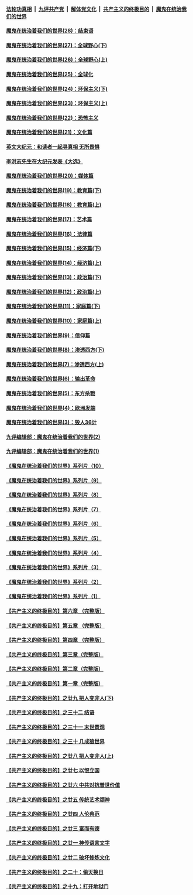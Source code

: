 ####  [法轮功真相](../../../../basic/blob/master/README.md?t=02220531) &nbsp;|&nbsp; [九评共产党](../../../../9ping.md/blob/master/README.md?t=02220531) &nbsp;|&nbsp; [解体党文化](../../../../jtdwh.md/blob/master/README.md?t=02220531)  &nbsp;|&nbsp; [共产主义的终极目的](../../../../gczydzjmd.md/blob/master/README.md?t=02220531) &nbsp;|&nbsp; [魔鬼在统治我们的世界](../../../../mgztzwmdsj.md/blob/master/README.md?t=02220531) 

#### [魔鬼在统治着我们的世界(28)：结束语](../pages/nsc422/n10936246.md?t=02220531) 

#### [魔鬼在统治着我们的世界(27)：全球野心(下)](../pages/nsc422/n10928319.md?t=02220531) 

#### [魔鬼在统治着我们的世界(26)：全球野心(上)](../pages/nsc422/n10900318.md?t=02220531) 

#### [魔鬼在统治着我们的世界(25)：全球化](../pages/nsc422/n10788205.md?t=02220531) 

#### [魔鬼在统治着我们的世界(24)：环保主义(下)](../pages/nsc422/n10695307.md?t=02220531) 

#### [魔鬼在统治着我们的世界(23)：环保主义(上)](../pages/nsc422/n10688613.md?t=02220531) 

#### [魔鬼在统治着我们的世界(22)：恐怖主义](../pages/nsc422/n10614727.md?t=02220531) 

#### [魔鬼在统治着我们的世界(21)：文化篇](../pages/nsc422/n10597706.md?t=02220531) 

#### [英文大纪元：和读者一起寻真相 无所畏惧](../pages/nsc422/n12542027.md?t=02220531) 

#### [李洪志先生在大纪元发表《大选》](../pages/nsc422/n12534746.md?t=02220531) 

#### [魔鬼在统治着我们的世界(20)：媒体篇](../pages/nsc422/n10586579.md?t=02220531) 

#### [魔鬼在统治着我们的世界(19)：教育篇(下)](../pages/nsc422/n10564808.md?t=02220531) 

#### [魔鬼在统治着我们的世界(18)：教育篇(上)](../pages/nsc422/n10526970.md?t=02220531) 

#### [魔鬼在统治着我们的世界(17)：艺术篇](../pages/nsc422/n10499093.md?t=02220531) 

#### [魔鬼在统治着我们的世界(16)：法律篇](../pages/nsc422/n10485969.md?t=02220531) 

#### [魔鬼在统治着我们的世界(15)：经济篇(下)](../pages/nsc422/n10469975.md?t=02220531) 

#### [魔鬼在统治着我们的世界(14)：经济篇(上)](../pages/nsc422/n10457370.md?t=02220531) 

#### [魔鬼在统治着我们的世界(13)：政治篇(下)](../pages/nsc422/n10448270.md?t=02220531) 

#### [魔鬼在统治着我们的世界(12)：政治篇(上)](../pages/nsc422/n10444576.md?t=02220531) 

#### [魔鬼在统治着我们的世界(11)：家庭篇(下)](../pages/nsc422/n10440961.md?t=02220531) 

#### [魔鬼在统治着我们的世界(10)：家庭篇(上)](../pages/nsc422/n10435448.md?t=02220531) 

#### [魔鬼在统治着我们的世界(9)：信仰篇](../pages/nsc422/n10432159.md?t=02220531) 

#### [魔鬼在统治着我们的世界(8)：渗透西方(下)](../pages/nsc422/n10429603.md?t=02220531) 

#### [魔鬼在统治着我们的世界(7)：渗透西方(上)](../pages/nsc422/n10426013.md?t=02220531) 

#### [魔鬼在统治着我们的世界(6)：输出革命](../pages/nsc422/n10421536.md?t=02220531) 

#### [魔鬼在统治着我们的世界(5)：东方杀戮](../pages/nsc422/n10417707.md?t=02220531) 

#### [魔鬼在统治着我们的世界(4)：欧洲发端](../pages/nsc422/n10414890.md?t=02220531) 

#### [魔鬼在统治着我们的世界(3)：毁人36计](../pages/nsc422/n10411583.md?t=02220531) 

#### [九评编辑部：魔鬼在统治着我们的世界(2)](../pages/nsc422/n10410036.md?t=02220531) 

#### [九评编辑部：魔鬼在统治着我们的世界(1)](../pages/nsc422/n10406825.md?t=02220531) 

#### [《魔鬼在统治着我们的世界》系列片（10）](../pages/nsc422/n12292670.md?t=02220531) 

#### [《魔鬼在统治着我们的世界》系列片（9）](../pages/nsc422/n12290859.md?t=02220531) 

#### [《魔鬼在统治着我们的世界》系列片（8）](../pages/nsc422/n12287445.md?t=02220531) 

#### [《魔鬼在统治着我们的世界》系列片（7）](../pages/nsc422/n12283425.md?t=02220531) 

#### [《魔鬼在统治着我们的世界》系列片（6）](../pages/nsc422/n12282314.md?t=02220531) 

#### [《魔鬼在统治着我们的世界》系列片（5）](../pages/nsc422/n12281419.md?t=02220531) 

#### [《魔鬼在统治着我们的世界》系列片（4）](../pages/nsc422/n12274024.md?t=02220531) 

#### [《魔鬼在统治着我们的世界》系列片（3）](../pages/nsc422/n12271322.md?t=02220531) 

#### [《魔鬼在统治着我们的世界》系列片（2）](../pages/nsc422/n12269049.md?t=02220531) 

#### [《魔鬼在统治着我们的世界》系列片（1）](../pages/nsc422/n12267575.md?t=02220531) 

#### [【共产主义的终极目的】第六章 （完整版）](../pages/nsc422/n11428913.md?t=02220531) 

#### [【共产主义的终极目的】第五章 （完整版）](../pages/nsc422/n11428912.md?t=02220531) 

#### [【共产主义的终极目的】第四章 （完整版）](../pages/nsc422/n11428907.md?t=02220531) 

#### [【共产主义的终极目的】第三章（完整版）](../pages/nsc422/n11428848.md?t=02220531) 

#### [【共产主义的终极目的】第二章（完整版）](../pages/nsc422/n11428831.md?t=02220531) 

#### [【共产主义的终极目的】第一章（完整版）](../pages/nsc422/n11417651.md?t=02220531) 

#### [【共产主义的终极目的】之廿九 把人变非人(下)](../pages/nsc422/n11344140.md?t=02220531) 

#### [【共产主义的终极目的】之三十二 结语](../pages/nsc422/n11360535.md?t=02220531) 

#### [【共产主义的终极目的】之三十一 末世景观](../pages/nsc422/n11351129.md?t=02220531) 

#### [【共产主义的终极目的】之三十 几成狼世界](../pages/nsc422/n11348280.md?t=02220531) 

#### [【共产主义的终极目的】之廿八 把人变非人(上)](../pages/nsc422/n11340492.md?t=02220531) 

#### [【共产主义的终极目的】之廿七 以恨立国](../pages/nsc422/n11336944.md?t=02220531) 

#### [【共产主义的终极目的】之廿六 中共对抗普世价值](../pages/nsc422/n11324785.md?t=02220531) 

#### [【共产主义的终极目的】之廿五 传统艺术颂神](../pages/nsc422/n11296396.md?t=02220531) 

#### [【共产主义的终极目的】之廿四 人伦典范](../pages/nsc422/n11296397.md?t=02220531) 

#### [【共产主义的终极目的】之廿三 富而有德](../pages/nsc422/n11283598.md?t=02220531) 

#### [【共产主义的终极目的】之廿一 神传语言文字](../pages/nsc422/n11263265.md?t=02220531) 

#### [【共产主义的终极目的】之廿二 破坏修炼文化](../pages/nsc422/n11245728.md?t=02220531) 

#### [【共产主义的终极目的】之二十：偷天换日](../pages/nsc422/n11238846.md?t=02220531) 

#### [【共产主义的终极目的】之十九：打开地狱门](../pages/nsc422/n11206376.md?t=02220531) 

